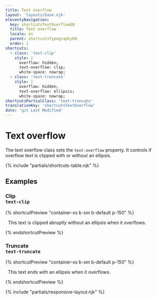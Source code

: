 ```yaml
---
title: Text overflow
layout: 'layouts/base.njk'
eleventyNavigation:
  key: shortcutsTextOverflowEN
  title: Text overflow
  locale: en
  parent: shortcutsTypographyEN
  order: 1
shortcuts:
  - class: 'text-clip'
    style: |
      overflow: hidden;
      text-overflow: clip;
      white-space: nowrap;
  - class: 'text-truncate'
    style: |
      overflow: hidden;
      text-overflow: ellipsis;
      white-space: nowrap;
shortcutsPartialClass: 'text-truncate'
translationKey: 'shortcutsTextOverflow'
date: 'git Last Modified'
---
```


# Text overflow

The text overflow class sets the `text-overflow` property. It controls if overflow text is clipped with or without an ellipsis.

{% include "partials/shortcuts-table.njk" %}

## Examples

### Clip<br/>`text-clip`

{% shortcutPreview "container-xs b-sm b-default p-150" %}

<p class="text-clip">
  This text is clipped abruptly without an ellipsis when it overflows.
</p>
{% endshortcutPreview %}

### Truncate<br/>`text-truncate`

{% shortcutPreview "container-xs b-sm b-default p-150" %}

<p class="text-truncate">
  This text ends with an ellipsis when it overflows.
</p>
{% endshortcutPreview %}

{% include "partials/responsive-layout.njk" %}
